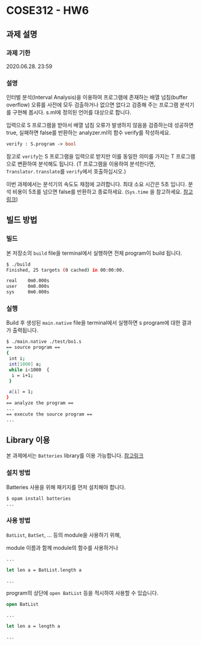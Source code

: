 # COSE312 - HW6

## 과제 설명

### 과제 기한

2020.06.28. 23:59

### 설명

인터벌 분석(Interval Analysis)을 이용하여 프로그램에 존재하는 배열 넘침(buffer overflow) 오류를 사전에 모두 검출하거나 없으면 없다고 검증해 주는 프로그램 분석기를 구현해 봅시다. s.ml에 정의된 언어를 대상으로 합니다.

입력으로 S 프로그램을 받아서 배열 넘침 오류가 발생하지 않음을 검증하는데 성공하면 true, 실패하면 false를 반환하는 analyzer.ml의 함수 verify를 작성하세요.

``` OCaml
verify : S.program -> bool
```

참고로 `verify`는 S 프로그램을 입력으로 받지만 이를 동일한 의미를 가지는 T 프로그램으로 변환하여 분석해도 됩니다.
(T 프로그램을 이용하여 분석한다면, `Translator.translate`를 `verify`에서 호출하십시오.)

이번 과제에서는 분석기의 속도도 채점에 고려합니다. 최대 소요 시간은 5초 입니다. 분석 비용이 5초를 넘으면 false를 반환하고 종료하세요.
(`Sys.time` 을 참고하세요. [참고링크](https://caml.inria.fr/pub/docs/manual-ocaml/libref/Sys.html))

## 빌드 방법

### 빌드

본 저장소의 `build` file을 terminal에서 실행하면 전체 program이 build 됩니다.

``` bash
$ ./build
Finished, 25 targets (0 cached) in 00:00:00.

real    0m0.000s
user    0m0.000s
sys     0m0.000s
```

### 실행

Build 후 생성된 `main.native` file을 terminal에서 실행하면 s program에 대한 결과가 출력됩니다.

``` bash
$ ./main.native ./test/bo1.s
== source program ==
{
 int i;
 int[1000] a;
 while i<1000  {
  i = i+1;
 }

 a[i] = 1;
}
== analyze the program ==
...
== execute the source program ==
...
```

## Library 이용

본 과제에서는 `Batteries` library를 이용 가능합니다.
[참고링크](https://ocaml-batteries-team.github.io/batteries-included/hdoc2/)

### 설치 방법

Batteries 사용을 위해 패키지를 먼저 설치해야 합니다.

``` bash
$ opam install batteries
...
```

### 사용 방법

`BatList`, `BatSet`, ... 등의 module을 사용하기 위해,

module 이름과 함께 module의 함수를 사용하거나

``` OCaml
...

let len a = BatList.length a

...
```

program의 상단에 `open BatList` 등을 적시하여 사용할 수 있습니다.

``` OCaml
open BatList

...

let len a = length a

...
```

